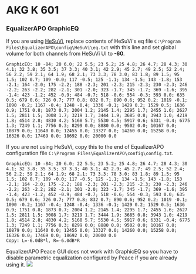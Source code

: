 # AKG K 601
### EqualizerAPO GraphicEQ
If you are using [HeSuVi](https://sourceforge.net/projects/hesuvi/), replace contents of HeSuVi's eq file `C:\Program Files\EqualizerAPO\config\HeSuVi\eq.txt` with this line and set global volume for both channels from HeSuVi UI to **-60**.
```
GraphicEQ: 10 -84; 20 6.0; 22 5.5; 23 5.2; 25 4.8; 26 4.7; 28 4.3; 30 4.1; 32 3.8; 35 3.5; 37 3.3; 40 3.1; 42 2.9; 45 2.7; 49 2.5; 52 2.4; 56 2.2; 59 2.1; 64 1.9; 68 2.1; 73 3.3; 78 3.0; 83 1.8; 89 1.5; 95 1.5; 102 0.7; 109 -0.0; 117 -0.5; 125 -1.1; 134 -1.5; 143 -1.8; 153 -2.1; 164 -2.0; 175 -2.2; 188 -2.3; 201 -2.3; 215 -2.3; 230 -2.3; 246 -2.2; 263 -2.2; 282 -2.1; 301 -2.0; 323 -1.7; 345 -1.7; 369 -1.6; 395 -1.4; 423 -1.2; 452 -0.9; 484 -0.7; 518 -0.6; 554 -0.3; 593 0.0; 635 0.5; 679 0.6; 726 0.7; 777 0.8; 832 0.7; 890 0.6; 952 0.2; 1019 -0.1; 1090 -0.2; 1167 -0.4; 1248 -0.4; 1336 -0.1; 1429 0.2; 1529 0.5; 1636 0.9; 1751 0.8; 1873 0.7; 2004 1.2; 2145 1.4; 2295 1.7; 2455 1.6; 2627 1.5; 2811 1.5; 3008 1.7; 3219 1.7; 3444 1.9; 3685 0.8; 3943 1.0; 4219 1.8; 4514 2.8; 4830 4.2; 5168 5.7; 5530 4.5; 5917 0.6; 6331 -0.4; 6775 1.3; 7249 1.1; 7756 0.3; 8299 0.0; 8880 0.0; 9502 0.0; 10167 0.0; 10879 0.0; 11640 0.0; 12455 0.0; 13327 0.0; 14260 0.0; 15258 0.0; 16326 0.0; 17469 0.0; 18692 0.0; 20000 0.0
```
If you are not using HeSuVi, copy this to the end of EqualizerAPO configuration file `C:\Program Files\EqualizerAPO\config\config.txt`.
```
GraphicEQ: 10 -84; 20 6.0; 22 5.5; 23 5.2; 25 4.8; 26 4.7; 28 4.3; 30 4.1; 32 3.8; 35 3.5; 37 3.3; 40 3.1; 42 2.9; 45 2.7; 49 2.5; 52 2.4; 56 2.2; 59 2.1; 64 1.9; 68 2.1; 73 3.3; 78 3.0; 83 1.8; 89 1.5; 95 1.5; 102 0.7; 109 -0.0; 117 -0.5; 125 -1.1; 134 -1.5; 143 -1.8; 153 -2.1; 164 -2.0; 175 -2.2; 188 -2.3; 201 -2.3; 215 -2.3; 230 -2.3; 246 -2.2; 263 -2.2; 282 -2.1; 301 -2.0; 323 -1.7; 345 -1.7; 369 -1.6; 395 -1.4; 423 -1.2; 452 -0.9; 484 -0.7; 518 -0.6; 554 -0.3; 593 0.0; 635 0.5; 679 0.6; 726 0.7; 777 0.8; 832 0.7; 890 0.6; 952 0.2; 1019 -0.1; 1090 -0.2; 1167 -0.4; 1248 -0.4; 1336 -0.1; 1429 0.2; 1529 0.5; 1636 0.9; 1751 0.8; 1873 0.7; 2004 1.2; 2145 1.4; 2295 1.7; 2455 1.6; 2627 1.5; 2811 1.5; 3008 1.7; 3219 1.7; 3444 1.9; 3685 0.8; 3943 1.0; 4219 1.8; 4514 2.8; 4830 4.2; 5168 5.7; 5530 4.5; 5917 0.6; 6331 -0.4; 6775 1.3; 7249 1.1; 7756 0.3; 8299 0.0; 8880 0.0; 9502 0.0; 10167 0.0; 10879 0.0; 11640 0.0; 12455 0.0; 13327 0.0; 14260 0.0; 15258 0.0; 16326 0.0; 17469 0.0; 18692 0.0; 20000 0.0
Copy: L=-6.0dB*l, R=-6.0dB*R
```
EqualizerAPO Peace GUI does not work with GraphicEQ so you have to disable parametric equalization configured by Peace if you are already using it.
![](https://raw.githubusercontent.com/jaakkopasanen/AutoEq/master/results/Headphone.com/headphoncecom/onear/AKG%20K%20601/AKG%20K%20601.png)
